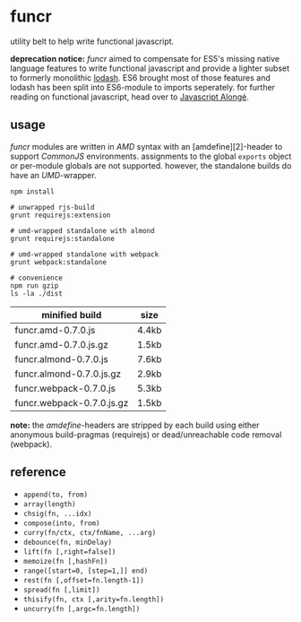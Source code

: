 funcr
=====
utility belt to help write functional javascript. 

**deprecation notice:** _funcr_ aimed to compensate for ES5's missing native language features to write functional javascript and provide a lighter subset to formerly monolithic [lodash](https://lodash.com/). ES6 brought most of those features and lodash has been split into ES6-module to imports seperately. for further reading on functional javascript, head over to [Javascript Alongé](https://leanpub.com/javascriptallongesix).

usage
-----
_funcr_ modules are written in _AMD_ syntax with an [amdefine][2]-header to support
_CommonJS_ environments. assignments to the global `exports` object or per-module
globals are not supported. however, the standalone builds do have an _UMD_-wrapper.
```
npm install

# unwrapped rjs-build
grunt requirejs:extension

# umd-wrapped standalone with almond
grunt requirejs:standalone

# umd-wrapped standalone with webpack
grunt webpack:standalone

# convenience
npm run gzip
ls -la ./dist
```

minified build            | size
------------------------- | ----
funcr.amd-0.7.0.js        | 4.4kb
funcr.amd-0.7.0.js.gz     | 1.5kb
funcr.almond-0.7.0.js     | 7.6kb
funcr.almond-0.7.0.js.gz  | 2.9kb
funcr.webpack-0.7.0.js    | 5.3kb
funcr.webpack-0.7.0.js.gz | 1.5kb

__note:__ the _amdefine_-headers are stripped by each build using either anonymous
build-pragmas (requirejs) or dead/unreachable code removal (webpack).

reference
---------------
- `append(to, from)`
- `array(length)`
- `chsig(fn, ...idx)`
- `compose(into, from)`
- `curry(fn/ctx, ctx/fnName, ...arg)`
- `debounce(fn, minDelay)`
- `lift(fn [,right=false])`
- `memoize(fn [,hashFn])`
- `range([start=0, [step=1,]] end)`
- `rest(fn [,offset=fn.length-1])`
- `spread(fn [,limit])`
- `thisify(fn, ctx [,arity=fn.length])`
- `uncurry(fn [,argc=fn.length])`
